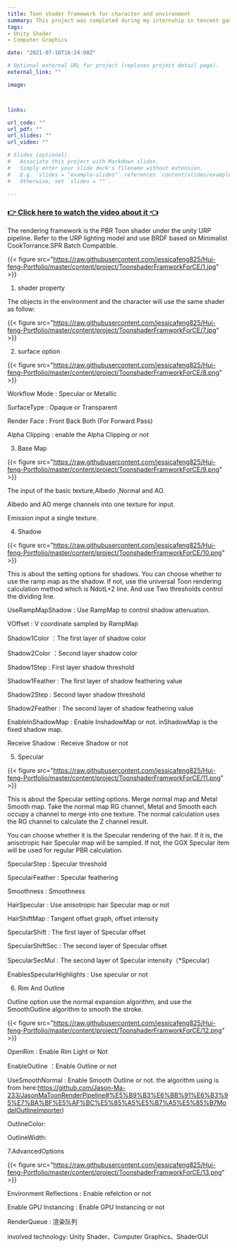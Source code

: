 ```yaml
---
title: Toon shader framework for character and environment
summary: This project was completed during my internship in tencent games. it is also a trianing assignment for shader framework. At the same time, i need to build the shader framework, complete the demo containing the environment and the character, and package it to the mobile phone to run.
tags:
- Unity Shader
- Computer Graphics

date: "2021-07-10T16:24:00Z"

# Optional external URL for project (replaces project detail page).
external_link: ""

image:



links:

url_code: ""
url_pdf: ""
url_slides: ""
url_video: ""

# Slides (optional).
#   Associate this project with Markdown slides.
#   Simply enter your slide deck's filename without extension.
#   E.g. `slides = "example-slides"` references `content/slides/example-slides.md`.
#   Otherwise, set `slides = ""`.

---
```




### [👉 Click here to watch the video about it 👈](https://studio.youtube.com/video/t1ZkP-FN5NA/edit)


The rendering framework is the PBR Toon shader under the unity URP pipeline. Refer to the URP lighting model and use BRDF based on Minimalist CookTorrance.SPR Batch Compatible.



{{< figure src="https://raw.githubusercontent.com/jessicafeng825/Hui-feng-Portfolio/master/content/project/ToonshaderFramworkForCE/1.jpg" >}}


1. shader property


The objects in the environment and the character will use the same shader as follow:


{{< figure src="https://raw.githubusercontent.com/jessicafeng825/Hui-feng-Portfolio/master/content/project/ToonshaderFramworkForCE/7.jpg" >}}


2. surface option


{{< figure src="https://raw.githubusercontent.com/jessicafeng825/Hui-feng-Portfolio/master/content/project/ToonshaderFramworkForCE/8.png" >}}


Workflow Mode : Specular or Metallic

SurfaceType : Opaque or Transparent

Render Face : Front Back Both (For Forward Pass)

Alpha Clipping : enable the Alpha Clipping or not


3. Base Map


{{< figure src="https://raw.githubusercontent.com/jessicafeng825/Hui-feng-Portfolio/master/content/project/ToonshaderFramworkForCE/9.png" >}}


The input of the basic texture,Albedo ,Normal and AO. 

Albedo and AO merge channels into one texture for input.

Emission input a single texture.


4. Shadow


{{< figure src="https://raw.githubusercontent.com/jessicafeng825/Hui-feng-Portfolio/master/content/project/ToonshaderFramworkForCE/10.png" >}}


This is about the setting options for shadows. You can choose whether to use the ramp map as the shadow. If not, use the universal Toon rendering calculation method which is  NdotL+2 line. And use Two thresholds control the dividing line.


UseRampMapShadow : Use RampMap to control shadow attenuation.

VOffset : V coordinate sampled by RampMap

Shadow1Color ：The first layer of shadow color

Shadow2Color ：Second layer shadow color

Shadow1Step : First layer shadow threshold

Shadow1Feather : The first layer of shadow feathering value

Shadow2Step : Second layer shadow threshold

Shadow2Feather : The second layer of shadow feathering value

EnableInShadowMap : Enable InshadowMap or not. inShadowMap is the fixed shadow map.

Receive Shadow : Receive Shadow or not


5. Specular


{{< figure src="https://raw.githubusercontent.com/jessicafeng825/Hui-feng-Portfolio/master/content/project/ToonshaderFramworkForCE/11.png" >}}


This is about the Specular setting options. Merge normal map and Metal Smooth map. Take the normal map RG channel, Metal and Smooth each occupy a channel to merge into one texture. The normal calculation uses the RG channel to calculate the Z channel result. 


You can choose whether it is the Specular rendering of the hair. If it is, the anisotropic hair Specular map will be sampled. If not, the GGX Specular item will be used for regular PBR calculation.


SpecularStep : Specular threshold

SpecularFeather : Specular feathering

Smoothness : Smoothness 

HairSpecular : Use anisotropic hair Specular map or not

HairShiftMap : Tangent offset graph, offset intensity

SpecularShift : The first layer of Specular offset

SpecularShiftSec : The second layer of Specular offset

SpecularSecMul : The second layer of Specular intensity（*Specular)

EnablesSpecularHighlights : Use specular or not


6. Rim And Outline


Outline option use the normal expansion algorithm, and use the SmoothOutline algorithm to smooth the stroke.


{{< figure src="https://raw.githubusercontent.com/jessicafeng825/Hui-feng-Portfolio/master/content/project/ToonshaderFramworkForCE/12.png" >}}


OpenRim : Enable Rim Light or Not


EnableOutline ：Enable Outline or not

UseSmoothNormal : Enable Smooth Outline or not. the algorithm using is from here:https://github.com/Jason-Ma-233/JasonMaToonRenderPipeline#%E5%B9%B3%E6%BB%91%E6%B3%95%E7%BA%BF%E5%AF%BC%E5%85%A5%E5%B7%A5%E5%85%B7ModelOutlineImporter) 

OutlineColor:

OutlineWidth:


7.AdvancedOptions



{{< figure src="https://raw.githubusercontent.com/jessicafeng825/Hui-feng-Portfolio/master/content/project/ToonshaderFramworkForCE/13.png" >}}


Environment Reflections : Enable refelction or not

Enable GPU Instancing : Enable GPU Instancing or not

RenderQueue : 渲染队列



involved technology: Unity Shader、Computer Graphics、ShaderGUI
